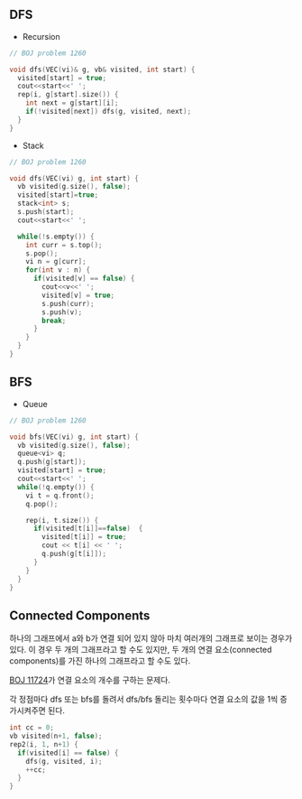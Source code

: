 
## DFS
- Recursion

```cpp
// BOJ problem 1260

void dfs(VEC(vi)& g, vb& visited, int start) {
  visited[start] = true;
  cout<<start<<' ';
  rep(i, g[start].size()) {
    int next = g[start][i];
    if(!visited[next]) dfs(g, visited, next);
  }
}
```

- Stack

```cpp
// BOJ problem 1260

void dfs(VEC(vi) g, int start) {
  vb visited(g.size(), false);
  visited[start]=true;
  stack<int> s;
  s.push(start);
  cout<<start<<' ';

  while(!s.empty()) {
    int curr = s.top();
    s.pop();
    vi n = g[curr];
    for(int v : n) {
      if(visited[v] == false) {
        cout<<v<<' ';
        visited[v] = true;
        s.push(curr);
        s.push(v);
        break;
      }
    }
  }
}
```
<div class="divider"></div>

## BFS

- Queue

```cpp
// BOJ problem 1260

void bfs(VEC(vi) g, int start) {
  vb visited(g.size(), false);
  queue<vi> q;
  q.push(g[start]);
  visited[start] = true;
  cout<<start<<' ';
  while(!q.empty()) {
    vi t = q.front();
    q.pop();

    rep(i, t.size()) {
      if(visited[t[i]]==false)  {
        visited[t[i]] = true;
        cout << t[i] << ' ';
        q.push(g[t[i]]);
      }
    }
  }
}
```

<div class="divider"></div>

## Connected Components
 하나의 그래프에서 a와 b가 연결 되어 있지 않아 마치 여러개의 그래프로 보이는 경우가 있다.
이 경우 두 개의 그래프라고 할 수도 있지만, 두 개의 연결 요소(connected components)를 가진
하나의 그래프라고 할 수도 있다.

[BOJ 11724](https://www.acmicpc.net/problem/11724)가 연결 요소의 개수를 구하는 문제다.

각 정점마다 dfs 또는 bfs를 돌려서 dfs/bfs 돌리는 횟수마다 연결 요소의 값을 1씩 증가시켜주면 된다.

```cpp
int cc = 0;
vb visited(n+1, false);
rep2(i, 1, n+1) {
  if(visited[i] == false) {
    dfs(g, visited, i);
    ++cc;
  }
}
```